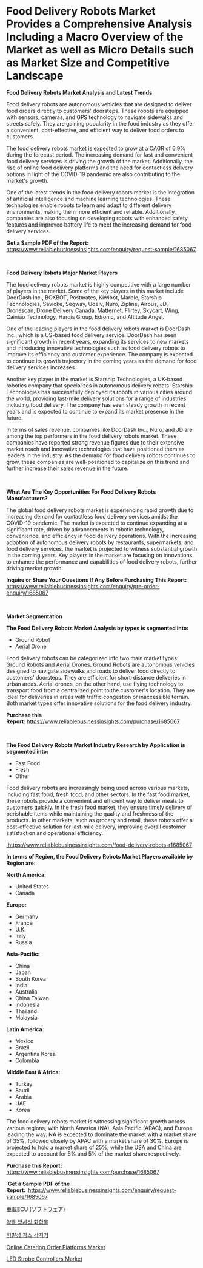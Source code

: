 <p><h1>Food Delivery Robots Market Provides a Comprehensive Analysis Including a Macro Overview of the Market as well as Micro Details such as Market Size and Competitive Landscape</h1></p><p><strong>Food Delivery Robots Market Analysis and Latest Trends</strong></p>
<p><p>Food delivery robots are autonomous vehicles that are designed to deliver food orders directly to customers' doorsteps. These robots are equipped with sensors, cameras, and GPS technology to navigate sidewalks and streets safely. They are gaining popularity in the food industry as they offer a convenient, cost-effective, and efficient way to deliver food orders to customers.</p><p>The food delivery robots market is expected to grow at a CAGR of 6.9% during the forecast period. The increasing demand for fast and convenient food delivery services is driving the growth of the market. Additionally, the rise of online food delivery platforms and the need for contactless delivery options in light of the COVID-19 pandemic are also contributing to the market's growth.</p><p>One of the latest trends in the food delivery robots market is the integration of artificial intelligence and machine learning technologies. These technologies enable robots to learn and adapt to different delivery environments, making them more efficient and reliable. Additionally, companies are also focusing on developing robots with enhanced safety features and improved battery life to meet the increasing demand for food delivery services.</p></p>
<p><strong>Get a Sample PDF of the Report:&nbsp;</strong> <a href="https://www.reliablebusinessinsights.com/enquiry/request-sample/1685067">https://www.reliablebusinessinsights.com/enquiry/request-sample/1685067</a></p>
<p>&nbsp;</p>
<p><strong>Food Delivery Robots Major Market Players</strong></p>
<p><p>The food delivery robots market is highly competitive with a large number of players in the market. Some of the key players in this market include DoorDash Inc., BOXBOT, Postmates, Kiwibot, Marble, Starship Technologies, Savioke, Segway, Udelv, Nuro, Zipline, Airbus, JD, Dronescan, Drone Delivery Canada, Matternet, Flirtey, Skycart, Wing, Cainiao Technology, Hardis Group, Edronic, and Altitude Angel.</p><p>One of the leading players in the food delivery robots market is DoorDash Inc., which is a US-based food delivery service. DoorDash has seen significant growth in recent years, expanding its services to new markets and introducing innovative technologies such as food delivery robots to improve its efficiency and customer experience. The company is expected to continue its growth trajectory in the coming years as the demand for food delivery services increases.</p><p>Another key player in the market is Starship Technologies, a UK-based robotics company that specializes in autonomous delivery robots. Starship Technologies has successfully deployed its robots in various cities around the world, providing last-mile delivery solutions for a range of industries including food delivery. The company has seen steady growth in recent years and is expected to continue to expand its market presence in the future.</p><p>In terms of sales revenue, companies like DoorDash Inc., Nuro, and JD are among the top performers in the food delivery robots market. These companies have reported strong revenue figures due to their extensive market reach and innovative technologies that have positioned them as leaders in the industry. As the demand for food delivery robots continues to grow, these companies are well-positioned to capitalize on this trend and further increase their sales revenue in the future.</p></p>
<p>&nbsp;</p>
<p><strong>What Are The Key Opportunities For Food Delivery Robots Manufacturers?</strong></p>
<p><p>The global food delivery robots market is experiencing rapid growth due to increasing demand for contactless food delivery services amidst the COVID-19 pandemic. The market is expected to continue expanding at a significant rate, driven by advancements in robotic technology, convenience, and efficiency in food delivery operations. With the increasing adoption of autonomous delivery robots by restaurants, supermarkets, and food delivery services, the market is projected to witness substantial growth in the coming years. Key players in the market are focusing on innovations to enhance the performance and capabilities of food delivery robots, further driving market growth.</p></p>
<p><strong>Inquire or Share Your Questions If Any Before Purchasing This Report:</strong> <a href="https://www.reliablebusinessinsights.com/enquiry/pre-order-enquiry/1685067">https://www.reliablebusinessinsights.com/enquiry/pre-order-enquiry/1685067</a></p>
<p>&nbsp;</p>
<p><strong>Market Segmentation</strong></p>
<p><strong>The Food Delivery Robots Market Analysis by types is segmented into:</strong></p>
<p><ul><li>Ground Robot</li><li>Aerial Drone</li></ul></p>
<p><p>Food delivery robots can be categorized into two main market types: Ground Robots and Aerial Drones. Ground Robots are autonomous vehicles designed to navigate sidewalks and roads to deliver food directly to customers' doorsteps. They are efficient for short-distance deliveries in urban areas. Aerial drones, on the other hand, use flying technology to transport food from a centralized point to the customer's location. They are ideal for deliveries in areas with traffic congestion or inaccessible terrain. Both market types offer innovative solutions for the food delivery industry.</p></p>
<p><strong>Purchase this Report:&nbsp;</strong><a href="https://www.reliablebusinessinsights.com/purchase/1685067">https://www.reliablebusinessinsights.com/purchase/1685067</a></p>
<p>&nbsp;</p>
<p><strong>The Food Delivery Robots Market Industry Research by Application is segmented into:</strong></p>
<p><ul><li>Fast Food</li><li>Fresh</li><li>Other</li></ul></p>
<p><p>Food delivery robots are increasingly being used across various markets, including fast food, fresh food, and other sectors. In the fast food market, these robots provide a convenient and efficient way to deliver meals to customers quickly. In the fresh food market, they ensure timely delivery of perishable items while maintaining the quality and freshness of the products. In other markets, such as grocery and retail, these robots offer a cost-effective solution for last-mile delivery, improving overall customer satisfaction and operational efficiency.</p></p>
<p><a href="https://www.reliablebusinessinsights.com/food-delivery-robots-r1685067">&nbsp;https://www.reliablebusinessinsights.com/food-delivery-robots-r1685067</a></p>
<p><strong>In terms of Region, the Food Delivery Robots Market Players available by Region are:</strong></p>
<p>
    <p> <strong> North America: </strong>
        <ul>
            <li>United States</li>
            <li>Canada</li>
        </ul>
        </p> 
    <p> <strong> Europe: </strong>
        <ul>
            <li>Germany</li>
            <li>France</li>
            <li>U.K.</li>
            <li>Italy</li>
            <li>Russia</li>
        </ul>
        </p> 
    <p> <strong> Asia-Pacific: </strong>
        <ul>
            <li>China</li>
            <li>Japan</li>
            <li>South Korea</li>
            <li>India</li>
            <li>Australia</li>
            <li>China Taiwan</li>
            <li>Indonesia</li>
            <li>Thailand</li>
            <li>Malaysia</li>
        </ul>
        </p> 
    <p> <strong> Latin America: </strong>
        <ul>
            <li>Mexico</li>
            <li>Brazil</li>
            <li>Argentina Korea</li>
            <li>Colombia</li>
        </ul>
        </p> 
    <p> <strong> Middle East & Africa: </strong>
        <ul>
            <li>Turkey</li>
            <li>Saudi</li>
            <li>Arabia</li>
            <li>UAE</li>
            <li>Korea</li>
        </ul>
    </p>
    </p>
<p><p>The food delivery robots market is witnessing significant growth across various regions, with North America (NA), Asia Pacific (APAC), and Europe leading the way. NA is expected to dominate the market with a market share of 35%, followed closely by APAC with a market share of 30%. Europe is projected to hold a market share of 25%, while the USA and China are expected to account for 5% and 5% of the market share respectively.</p></p>
<p><strong>Purchase this Report: </strong><a href="https://www.reliablebusinessinsights.com/purchase/1685067">https://www.reliablebusinessinsights.com/purchase/1685067</a></p>
<p>&nbsp;<strong>Get a Sample PDF of the Report:&nbsp;&nbsp;</strong><a href="https://www.reliablebusinessinsights.com/enquiry/request-sample/1685067">https://www.reliablebusinessinsights.com/enquiry/request-sample/1685067</a></p>
<p><strong></strong></p>
<p><p><a href="https://github.com/deonnorth8/Market-Research-Report-List-1/blob/main/1406008111004.md">車載ECU (ソフトウェア)</a></p><p><a href="https://github.com/brainlyez1/Market-Research-Report-List-1/blob/main/3229589105832.md">약용 방사성 화합물</a></p><p><a href="https://github.com/garnett961902/Market-Research-Report-List-1/blob/main/5157829105831.md">휘발성 가스 감지기</a></p><p><a href="https://github.com/LaceyZemlak1/Market-Research-Report-List-1/blob/main/online-catering-order-platforms-market.md">Online Catering Order Platforms Market</a></p><p><a href="https://issuu.com/reportprime-2/docs/led-strobe-controllers-market-size-2030.pptx">LED Strobe Controllers Market</a></p></p>